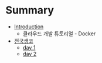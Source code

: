 # Summary

* [Introduction](README.md)
   * 클라우드 개발 튜토리얼 - Docker
* [전국생코](생활코딩/README.md)
   * [day 1](생활코딩/day_1.md)
   * [day 2](생활코딩/day_2.md)

